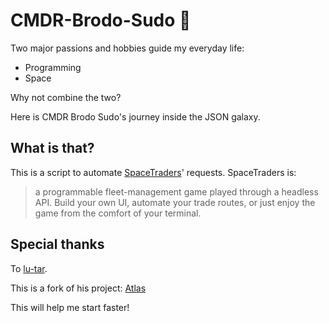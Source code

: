 # CMDR-Brodo-Sudo 🌌

Two major passions and hobbies guide my everyday life:
- Programming
- Space

Why not combine the two?

Here is CMDR Brodo Sudo's journey inside the JSON galaxy.

## What is that?

This is a script to automate [SpaceTraders](https://spacetraders.io/)' requests. SpaceTraders is:

> a programmable fleet-management game played through a headless API. Build your own UI, automate your trade routes, or just enjoy the game from the comfort of your terminal.

## Special thanks

To [lu-tar](https://github.com/lu-tar).

This is a fork of his project: [Atlas](https://github.com/lu-tar/atlas)

This will help me start faster!

